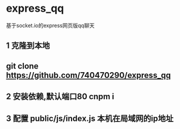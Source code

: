 # express_qq
基于socket.io的express网页版qq聊天
## 1 克隆到本地
## git clone https://github.com/740470290/express_qq
## 2 安装依赖,默认端口80  cnpm i
## 3 配置 public/js/index.js 本机在局域网的ip地址
